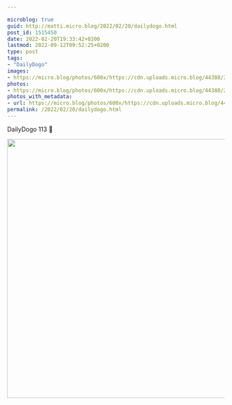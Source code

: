 ```yaml
---

microblog: true
guid: http://matti.micro.blog/2022/02/20/dailydogo.html
post_id: 1515450
date: 2022-02-20T19:33:42+0200
lastmod: 2022-09-12T09:52:25+0200
type: post
tags:
- "DailyDogo"
images:
- https://micro.blog/photos/600x/https://cdn.uploads.micro.blog/44388/2022/c25df23d09.jpg
photos:
- https://micro.blog/photos/600x/https://cdn.uploads.micro.blog/44388/2022/c25df23d09.jpg
photos_with_metadata:
- url: https://micro.blog/photos/600x/https://cdn.uploads.micro.blog/44388/2022/c25df23d09.jpg
permalink: /2022/02/20/dailydogo.html
---
```

DailyDogo 113 🐶

<img src="/media/uploads/2022/c25df23d09.jpg" width="600" height="600" alt="" />
